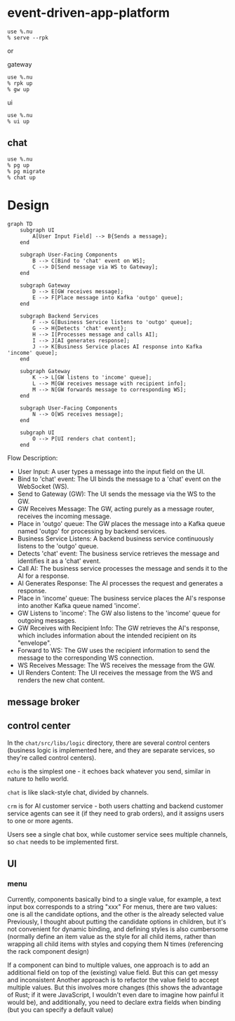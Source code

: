 # event-driven-app-platform

```nu
use %.nu
% serve --rpk
```

or

gateway
```nu
use %.nu
% rpk up
% gw up
```

ui
```nu
use %.nu
% ui up
```


## chat
```nu
use %.nu
% pg up
% pg migrate
% chat up
```

# Design
```mermaid
graph TD
    subgraph UI
        A[User Input Field] --> B{Sends a message};
    end

    subgraph User-Facing Components
        B --> C[Bind to 'chat' event on WS];
        C --> D[Send message via WS to Gateway];
    end

    subgraph Gateway
        D --> E[GW receives message];
        E --> F[Place message into Kafka 'outgo' queue];
    end

    subgraph Backend Services
        F --> G[Business Service listens to 'outgo' queue];
        G --> H{Detects 'chat' event};
        H --> I[Processes message and calls AI];
        I --> J[AI generates response];
        J --> K[Business Service places AI response into Kafka 'income' queue];
    end

    subgraph Gateway
        K --> L[GW listens to 'income' queue];
        L --> M[GW receives message with recipient info];
        M --> N[GW forwards message to corresponding WS];
    end

    subgraph User-Facing Components
        N --> O[WS receives message];
    end

    subgraph UI
        O --> P[UI renders chat content];
    end
```
Flow Description:
- User Input: A user types a message into the input field on the UI.
- Bind to 'chat' event: The UI binds the message to a 'chat' event on the WebSocket (WS).
- Send to Gateway (GW): The UI sends the message via the WS to the GW.
- GW Receives Message: The GW, acting purely as a message router, receives the incoming message.
- Place in 'outgo' queue: The GW places the message into a Kafka queue named 'outgo' for processing by backend services.
- Business Service Listens: A backend business service continuously listens to the 'outgo' queue.
- Detects 'chat' event: The business service retrieves the message and identifies it as a 'chat' event.
- Call AI: The business service processes the message and sends it to the AI for a response.
- AI Generates Response: The AI processes the request and generates a response.
- Place in 'income' queue: The business service places the AI's response into another Kafka queue named 'income'.
- GW Listens to 'income': The GW also listens to the 'income' queue for outgoing messages.
- GW Receives with Recipient Info: The GW retrieves the AI's response, which includes information about the intended recipient on its "envelope".
- Forward to WS: The GW uses the recipient information to send the message to the corresponding WS connection.
- WS Receives Message: The WS receives the message from the GW.
- UI Renders Content: The UI receives the message from the WS and renders the new chat content.

## message broker

## control center
In the `chat/src/libs/logic` directory, there are several control centers (business logic is implemented here, and they are separate services, so they're called control centers).

`echo` is the simplest one - it echoes back whatever you send, similar in nature to hello world.

`chat` is like slack-style chat, divided by channels.

`crm` is for AI customer service - both users chatting and backend customer service agents can see it (if they need to grab orders), and it assigns users to one or more agents.

Users see a single chat box, while customer service sees multiple channels, so `chat` needs to be implemented first.

## UI
### menu
Currently, components basically bind to a single value, for example, a text input box corresponds to a string "xxx"
For menus, there are two values: one is all the candidate options, and the other is the already selected value
Previously, I thought about putting the candidate options in children, but it's not convenient for dynamic binding, and defining styles is also cumbersome (normally define an item value as the style for all child items, rather than wrapping all child items with styles and copying them N times (referencing the rack component design)

If a component can bind to multiple values, one approach is to add an additional field on top of the (existing) value field. But this can get messy and inconsistent
Another approach is to refactor the value field to accept multiple values. But this involves more changes (this shows the advantage of Rust; if it were JavaScript, I wouldn't even dare to imagine how painful it would be), and additionally, you need to declare extra fields when binding (but you can specify a default value)
